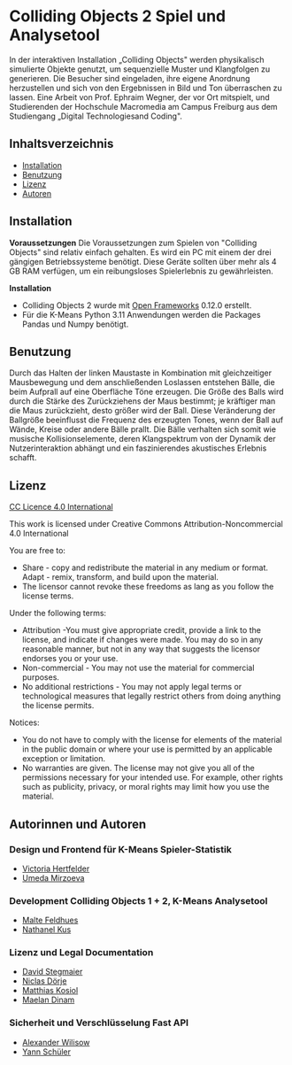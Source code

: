 # Colliding Objects 2 Spiel und Analysetool

In der interaktiven Installation „Colliding Objects" werden physikalisch simulierte Objekte genutzt, um sequenzielle Muster und Klangfolgen zu generieren. Die Besucher sind eingeladen, ihre eigene Anordnung herzustellen und sich von den Ergebnissen in Bild und Ton überraschen zu lassen. Eine Arbeit von Prof. Ephraim Wegner, der vor Ort mitspielt, und Studierenden der Hochschule Macromedia am Campus Freiburg aus dem Studiengang „Digital Technologiesand Coding".

## Inhaltsverzeichnis

* <a href="https://github.com/ewgnr/CollidingObjects/blob/main/README.md#installation">Installation</a>
* <a href="https://github.com/ewgnr/CollidingObjects/blob/main/README.md#benutzung">Benutzung</a>
* <a href="https://github.com/ewgnr/CollidingObjects/blob/main/README.md#lizenz">Lizenz</a>
* <a href="https://github.com/ewgnr/CollidingObjects/blob/main/README.md#autoren">Autoren</a>

## Installation

**Voraussetzungen**
Die Voraussetzungen zum Spielen von "Colliding Objects" sind relativ einfach gehalten. Es wird ein PC mit einem der drei gängigen Betriebssysteme benötigt. Diese Geräte sollten über mehr als 4 GB RAM verfügen, um ein reibungsloses Spielerlebnis zu gewährleisten.

**Installation**
* Colliding Objects 2 wurde mit <a href="https://openframeworks.cc/">Open Frameworks</a> 0.12.0 erstellt.
* Für die K-Means Python 3.11 Anwendungen werden die Packages Pandas und Numpy benötigt. 

## Benutzung

Durch das Halten der linken Maustaste in Kombination mit gleichzeitiger Mausbewegung und dem anschließenden Loslassen entstehen Bälle, die beim Aufprall auf eine Oberfläche Töne erzeugen. Die Größe des Balls wird durch die Stärke des Zurückziehens der Maus bestimmt; je kräftiger man die Maus zurückzieht, desto größer wird der Ball. Diese Veränderung der Ballgröße beeinflusst die Frequenz des erzeugten Tones, wenn der Ball auf Wände, Kreise oder andere Bälle prallt. Die Bälle verhalten sich somit wie musische Kollisionselemente, deren Klangspektrum von der Dynamik der Nutzerinteraktion abhängt und ein faszinierendes akustisches Erlebnis schafft.

## Lizenz

<a href="https://creativecommons.org/licenses/by/4.0//">CC Licence 4.0 International</a>

This work is licensed under Creative Commons Attribution-Noncommercial 4.0 International

You are free to:
* Share - copy and redistribute the material in any medium or format. Adapt - remix, transform, and build upon the material.
* The licensor cannot revoke these freedoms as lang as you follow the license terms.


Under the following terms:
* Attribution -You must give appropriate credit, provide a link to the license, and indicate if changes were made. You may do so in any reasonable manner, but not in any way that suggests the licensor endorses you or your use.
* Non-commercial - You may not use the material for commercial purposes.
* No additional restrictions - You may not apply legal terms or technological measures that legally restrict others from doing anything the license permits.

Notices:
* You do not have to comply with the license for elements of the material in the public domain or where your use is permitted by an applicable exception or limitation.
* No warranties are given. The license may not give you all of the permissions necessary for your intended use. For example, other rights such as publicity, privacy, or moral rights may limit how you use the material.

## Autorinnen und Autoren

### Design und Frontend für K-Means Spieler-Statistik
* <a href="https://github.com/MacroVictoria">Victoria Hertfelder</a>
* <a href="https://github.com/mirzoevau">Umeda Mirzoeva</a>

### Development Colliding Objects 1 + 2, K-Means Analysetool 
* <a href="https://github.com/MFDoom">Malte Feldhues</a>
* <a href="https://github.com/NathaSpace">Nathanel Kus</a>

### Lizenz und Legal Documentation 
* <a href="https://github.com/ThanatosOtris">David Stegmaier</a>
* <a href="https://github.com/Nica1807">Niclas Dörje</a>
* <a href="https://github.com/mkosiol2023">Matthias Kosiol</a>
* <a href="https://github.com/mae1an">Maelan Dinam</a>

### Sicherheit und Verschlüsselung Fast API
* <a href="https://github.com/AlexW02">Alexander Wilisow</a>
* <a href="https://github.com/Xytoup">Yann Schüler</a>
